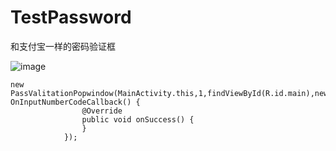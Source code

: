 # TestPassword
和支付宝一样的密码验证框

![image](https://github.com/fanbaolong/TestPassword/blob/master/Image1.png)


	new PassValitationPopwindow(MainActivity.this,1,findViewById(R.id.main),new OnInputNumberCodeCallback() {
					@Override
					public void onSuccess() {
					}
				});